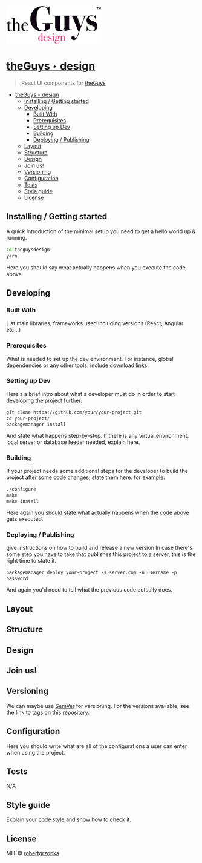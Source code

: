 <img src="./static/theguysdesign.svg" width="250px">

# [theGuys ‣ design](#)
> React UI components for [theGuys](https://theguys.sh)

- [theGuys ‣ design](#theguys-%E2%80%A3-design)
  - [Installing / Getting started](#installing--getting-started)
  - [Developing](#developing)
    - [Built With](#built-with)
    - [Prerequisites](#prerequisites)
    - [Setting up Dev](#setting-up-dev)
    - [Building](#building)
    - [Deploying / Publishing](#deploying--publishing)
  - [Layout](#layout)
  - [Structure](#structure)
  - [Design](#design)
  - [Join us!](#join-us)
  - [Versioning](#versioning)
  - [Configuration](#configuration)
  - [Tests](#tests)
  - [Style guide](#style-guide)
  - [License](#license)

## Installing / Getting started

A quick introduction of the minimal setup you need to get a hello world up &
running.

```zsh
cd theguysdesign
yarn
```

Here you should say what actually happens when you execute the code above.

## Developing

### Built With
List main libraries, frameworks used including versions (React, Angular etc...)

### Prerequisites
What is needed to set up the dev environment. For instance, global dependencies or any other tools. include download links.


### Setting up Dev

Here's a brief intro about what a developer must do in order to start developing
the project further:

```shell
git clone https://github.com/your/your-project.git
cd your-project/
packagemanager install
```

And state what happens step-by-step. If there is any virtual environment, local server or database feeder needed, explain here.

### Building

If your project needs some additional steps for the developer to build the
project after some code changes, state them here. for example:

```shell
./configure
make
make install
```

Here again you should state what actually happens when the code above gets
executed.

### Deploying / Publishing
give instructions on how to build and release a new version
In case there's some step you have to take that publishes this project to a
server, this is the right time to state it.

```shell
packagemanager deploy your-project -s server.com -u username -p password
```

And again you'd need to tell what the previous code actually does.
  
## Layout

## Structure

## Design

## Join us!

## Versioning

We can maybe use [SemVer](http://semver.org/) for versioning. For the versions available, see the [link to tags on this repository](/tags).


## Configuration

Here you should write what are all of the configurations a user can enter when
using the project.

## Tests

N/A

## Style guide

Explain your code style and show how to check it.

## License

MIT © [robertgrzonka](mailto:robert@theguys.sh)
